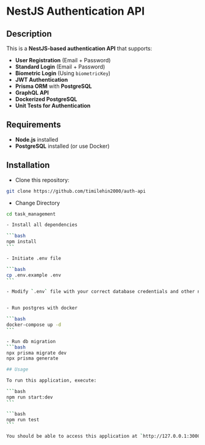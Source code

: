 # NestJS Authentication API

## Description

This is a **NestJS-based authentication API** that supports:

- **User Registration** (Email + Password)
- **Standard Login** (Email + Password)
- **Biometric Login** (Using `biometricKey`)
- **JWT Authentication**
- **Prisma ORM** with **PostgreSQL**
- **GraphQL API**
- **Dockerized PostgreSQL**
- **Unit Tests for Authentication**

## Requirements

- **Node.js** installed
- **PostgreSQL** installed (or use Docker)

## Installation

- Clone this repository:

```bash
git clone https://github.com/timilehin2000/auth-api
```

- Change Directory

````bash
cd task_management

- Install all dependencies

```bash
npm install
```

- Initiate .env file

```bash
cp .env.example .env
```

- Modify `.env` file with your correct database credentials and other necessary variables


- Run postgres with docker

```bash
docker-compose up -d
```

- Run db migration
```bash
npx prisma migrate dev
npx prisma generate

## Usage

To run this application, execute:

```bash
npm run start:dev
```

```bash
npm run test
```

You should be able to access this application at `http://127.0.0.1:3000/graphql`. You can also access the API documentation at https://documenter.getpostman.com/view/36399546/2sAYkBrLKB
````
